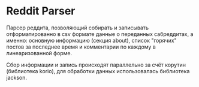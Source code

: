 
# Reddit Parser

Парсер реддита, позволяющий собирать и записывать отформатированно в csv формате данные о переданных сабреддитах, а именно: основную информацию (секция about), список "горячих" постов за последнее время и комментарии по каждому в линеаризованной форме.

Сбор информации и запись происходят параллельно за счёт корутин (библиотека korio), для обработки данных использовалась библиотека jackson.

